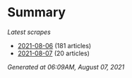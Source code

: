 # Summary
*Latest scrapes*
* [2021-08-06](https://github.com/nuuuwan/news_lk/blob/data/news_lk.2021-08-06.json) (181 articles)
* [2021-08-07](https://github.com/nuuuwan/news_lk/blob/data/news_lk.2021-08-07.json) (20 articles)

*Generated at 06:09AM, August 07, 2021*